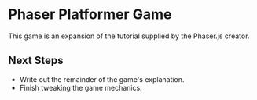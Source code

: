 # Phaser Platformer Game

This game is an expansion of the tutorial supplied by the Phaser.js creator.

## Next Steps

* Write out the remainder of the game's explanation.
* Finish tweaking the game mechanics.